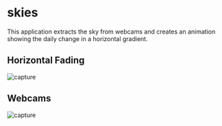 # skies

This application extracts the sky from webcams and creates an animation showing the daily change in a horizontal gradient.

## Horizontal Fading
![capture](https://github.com/herdav/globalSkyCam/blob/main/img/ui-fading.png)

## Webcams

![capture](https://github.com/herdav/globalSkyCam/blob/main/img/ui-webcams.png)
